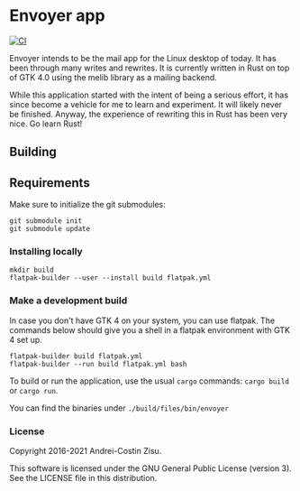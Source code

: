 # Envoyer app

[![CI](https://github.com/matzipan/envoyer/actions/workflows/ci.yml/badge.svg?branch=main)](https://github.com/matzipan/envoyer/actions/workflows/ci.yml)

Envoyer intends to be the mail app for the Linux desktop of today. It has been
through many writes and rewrites. It is currently written in Rust on top of GTK
4.0 using the melib library as a mailing backend.

While this application started with the intent of being a serious effort, it
has since become a vehicle for me to learn and experiment. It will likely never
be finished. Anyway, the experience of rewriting this in Rust has been very
nice. Go learn Rust!

## Building

## Requirements

Make sure to initialize the git submodules:

```shell
git submodule init
git submodule update
```

### Installing locally

```
mkdir build
flatpak-builder --user --install build flatpak.yml
```

### Make a development build

In case you don't have GTK 4 on your system, you can use flatpak.
The commands below should give you a shell in a flatpak environment with GTK 4 set up.
  ```shell
  flatpak-builder build flatpak.yml
  flatpak-builder --run build flatpak.yml bash
  ```
To build or run the application, use the usual `cargo` commands: `cargo build` or `cargo run`.

You can find the binaries under `./build/files/bin/envoyer`

### License

Copyright 2016-2021 Andrei-Costin Zisu.

This software is licensed under the GNU General Public License (version 3).
See the LICENSE file in this distribution.
